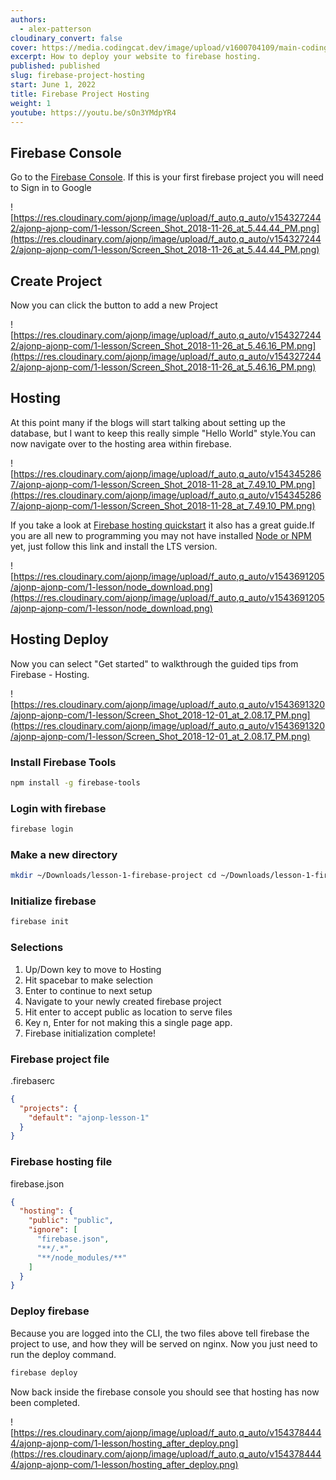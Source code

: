 ```yaml
---
authors:
  - alex-patterson
cloudinary_convert: false
cover: https://media.codingcat.dev/image/upload/v1600704109/main-codingcatdev-photo/courses/Angular%20Material/angular_material_firebase_hosting.png
excerpt: How to deploy your website to firebase hosting.
published: published
slug: firebase-project-hosting
start: June 1, 2022
title: Firebase Project Hosting
weight: 1
youtube: https://youtu.be/sOn3YMdpYR4
---
```

## Firebase Console

Go to the [Firebase Console](https://console.firebase.google.com/). If this is your first firebase project you will need to Sign in to Google

![https://res.cloudinary.com/ajonp/image/upload/f_auto,q_auto/v1543272442/ajonp-ajonp-com/1-lesson/Screen_Shot_2018-11-26_at_5.44.44_PM.png](https://res.cloudinary.com/ajonp/image/upload/f_auto,q_auto/v1543272442/ajonp-ajonp-com/1-lesson/Screen_Shot_2018-11-26_at_5.44.44_PM.png)

## Create Project

Now you can click the button to add a new Project

![https://res.cloudinary.com/ajonp/image/upload/f_auto,q_auto/v1543272442/ajonp-ajonp-com/1-lesson/Screen_Shot_2018-11-26_at_5.46.16_PM.png](https://res.cloudinary.com/ajonp/image/upload/f_auto,q_auto/v1543272442/ajonp-ajonp-com/1-lesson/Screen_Shot_2018-11-26_at_5.46.16_PM.png)

## Hosting

At this point many if the blogs will start talking about setting up the database, but I want to keep this really simple "Hello World" style.You can now navigate over to the hosting area within firebase.

![https://res.cloudinary.com/ajonp/image/upload/f_auto,q_auto/v1543452867/ajonp-ajonp-com/1-lesson/Screen_Shot_2018-11-28_at_7.49.10_PM.png](https://res.cloudinary.com/ajonp/image/upload/f_auto,q_auto/v1543452867/ajonp-ajonp-com/1-lesson/Screen_Shot_2018-11-28_at_7.49.10_PM.png)

If you take a look at [Firebase hosting quickstart](https://firebase.google.com/docs/hosting/) it also has a great guide.If you are all new to programming you may not have installed [Node or NPM](https://nodejs.org/en/) yet, just follow this link and install the LTS version.

![https://res.cloudinary.com/ajonp/image/upload/f_auto,q_auto/v1543691205/ajonp-ajonp-com/1-lesson/node_download.png](https://res.cloudinary.com/ajonp/image/upload/f_auto,q_auto/v1543691205/ajonp-ajonp-com/1-lesson/node_download.png)

## Hosting Deploy

Now you can select "Get started" to walkthrough the guided tips from Firebase - Hosting.

![https://res.cloudinary.com/ajonp/image/upload/f_auto,q_auto/v1543691320/ajonp-ajonp-com/1-lesson/Screen_Shot_2018-12-01_at_2.08.17_PM.png](https://res.cloudinary.com/ajonp/image/upload/f_auto,q_auto/v1543691320/ajonp-ajonp-com/1-lesson/Screen_Shot_2018-12-01_at_2.08.17_PM.png)

### Install Firebase Tools

```bash
npm install -g firebase-tools
```

### Login with firebase

```bash
firebase login
```

### Make a new directory

```bash
mkdir ~/Downloads/lesson-1-firebase-project cd ~/Downloads/lesson-1-firebase-project
```

### Initialize firebase

```bash
firebase init
```

### Selections

1. Up/Down key to move to Hosting
2. Hit spacebar to make selection
3. Enter to continue to next setup
4. Navigate to your newly created firebase project
5. Hit enter to accept public as location to serve files
6. Key n, Enter for not making this a single page app.
7. Firebase initialization complete!

### Firebase project file

.firebaserc

```json
{
  "projects": {
    "default": "ajonp-lesson-1"
  }
}
```

### Firebase hosting file

firebase.json

```json
{
  "hosting": {
    "public": "public",
    "ignore": [
      "firebase.json",
      "**/.*",
      "**/node_modules/**"
    ]
  }
}
```

### Deploy firebase

Because you are logged into the CLI, the two files above tell firebase the project to use, and how they will be served on nginx. Now you just need to run the deploy command.

```bash
firebase deploy
```

Now back inside the firebase console you should see that hosting has now been completed.

![https://res.cloudinary.com/ajonp/image/upload/f_auto,q_auto/v1543784444/ajonp-ajonp-com/1-lesson/hosting_after_deploy.png](https://res.cloudinary.com/ajonp/image/upload/f_auto,q_auto/v1543784444/ajonp-ajonp-com/1-lesson/hosting_after_deploy.png)